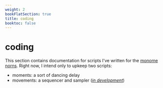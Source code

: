 ```yaml
---
weight: 2
bookFlatSection: true
title: coding
booktoc: false
---
```


# coding

This section contains documentation for scripts I've written for the [monome norns](https://monome.org/docs/norns/). Right now, I intend only to upkeep two scripts:

- moments: a sort of dancing delay
- movements: a sequencer and sampler (*[in development](https://github.com/leontoddjohnson/movements)*)